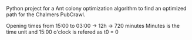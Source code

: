 Python project for a Ant colony optimization algorithm to find an optimized path for the Chalmers PubCrawl.

Opening times from 15:00 to 03:00 -> 12h -> 720 minutes
Minutes is the time unit and 15:00 o'clock is refered as t0 = 0